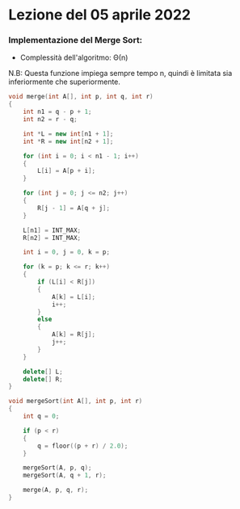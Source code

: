 # Lezione del 05 aprile 2022

### Implementazione del Merge Sort:

* Complessità dell'algoritmo: Θ(n)

N.B: Questa funzione impiega sempre tempo n, quindi è limitata sia inferiormente che superiormente.

```C++
void merge(int A[], int p, int q, int r)
{
    int n1 = q - p + 1;
    int n2 = r - q;

    int *L = new int[n1 + 1];
    int *R = new int[n2 + 1];

    for (int i = 0; i < n1 - 1; i++)
    {
        L[i] = A[p + i];
    }

    for (int j = 0; j <= n2; j++)
    {
        R[j - 1] = A[q + j];
    }

    L[n1] = INT_MAX;
    R[n2] = INT_MAX;

    int i = 0, j = 0, k = p;

    for (k = p; k <= r; k++)
    {
        if (L[i] < R[j])
        {
            A[k] = L[i];
            i++;
        }
        else
        {
            A[k] = R[j];
            j++;
        }
    }

    delete[] L;
    delete[] R;
}

void mergeSort(int A[], int p, int r)
{
    int q = 0;

    if (p < r)
    {
        q = floor((p + r) / 2.0);
    }

    mergeSort(A, p, q);
    mergeSort(A, q + 1, r);

    merge(A, p, q, r);
}
```